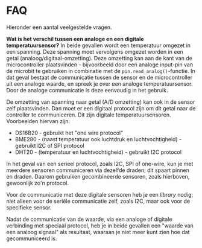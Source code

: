 # FAQ

Hieronder een aantal veelgestelde vragen.

**Wat is het verschil tussen een analoge en een digitale temperatuursensor?** In beide gevallen wordt een temperatuur omgezet in een spanning. Deze spanning moet vervolgens omgezet worden in een getal (analoog/digitaal-omzetting). Deze omzetting kan aan de kant van de microcontroller plaatsvinden - bijvoorbeeld door een analoge input-pin van de microbit te gebruiken in combinatie met de `pin.read_analog()`-functie. In dat geval bestaat de communicatie tussen de sensor en de microcontroller uit een analoge waarde, en spreek je over een analoge temperatuursensor. Door de analoge communicatie is deze eenvoudig in het gebruik.

De omzetting van spanning naar getal (A/D omzetting) kan ook in de sensor zelf plaatsvinden. Dan moet er een digitaal protocol zijn om dit getal naar de controller te communiceren. Dit zijn digitale temperatuursensoren. Voorbeelden hiervan zijn: 

- DS18B20 - gebruikt het "one wire protocol"
- BME280 - (naast temperatuur ook luchtdruk en luchtvochtigheid) - gebruikt I2C of SPI protocol
- DHT20 - (temperatuur en luchtvochtigheid) - gebruikt I2C protocol

In het geval van een serieel protocol, zoals I2C, SPI of one-wire, kun je met meerdere sensoren communiceren via dezelfde draden; dit spaart pinnen en draden. Daarom gebruiken gecombineerde sensoren, zoals hierboven, gewoonlijk zo'n protocol.

Voor de communicatie met deze digitale sensoren heb je een *library* nodig; niet alleen voor de seriële communicatie zelf, zoals I2C, maar ook voor de specifieke sensor.

Nadat de communicatie van de waarde, via een analoge of digitale verbinding met speciaal protocol, heb je in beide gevallen een "waarde van een analoog signaal" als resultaat, waaraan je niet meer kunt zien hoe dat gecommuniceerd is.

